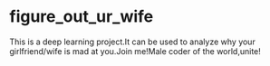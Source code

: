 # figure_out_ur_wife
This is a deep learning project.It can be used to analyze why your girlfriend/wife is mad at you.Join me!Male coder of the world,unite!
